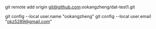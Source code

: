 git remote add origin git@github.com:ookangzheng/dat-test1.git

git config --local user.name "ookangzheng"
git config --local user.email "okz5289@gmail.com"
